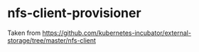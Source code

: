 # nfs-client-provisioner
Taken from https://github.com/kubernetes-incubator/external-storage/tree/master/nfs-client
